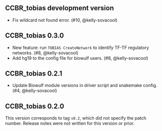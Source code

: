 ## CCBR_tobias development version

- Fix wildcard not found error. (#10, @kelly-sovacool)

## CCBR_tobias 0.3.0

- New feature: run `TOBIAS CreateNetwork` to identify TF-TF regulatory networks. (#8, @kelly-sovacool)
- Add hg19 to the config file for biowulf users. (#8, @kelly-sovacool)

## CCBR_tobias 0.2.1

- Update Biowulf module versions in driver script and snakemake config. (#4, @kelly-sovacool)

## CCBR_tobias 0.2.0

This version corresponds to tag `v0.2`, which did not specify the patch number.
Release notes were not written for this version or prior.
